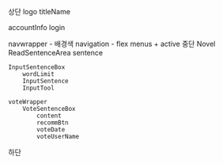 상단 logo titleName

accountInfo
login

navwrapper - 배경색
navigation - flex
menus + active
중단 Novel ReadSentenceArea sentence

    InputSentenceBox
        wordLimit
        InputSentence
        InputTool

    voteWrapper
        VoteSentenceBox
            content
            recommBtn
            voteDate
            voteUserName

하단
